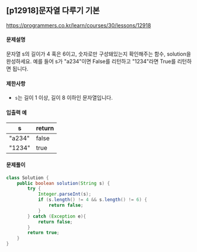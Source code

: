 ## [p12918]문자열 다루기 기본

https://programmers.co.kr/learn/courses/30/lessons/12918

#### 문제설명

문자열 s의 길이가 4 혹은 6이고, 숫자로만 구성돼있는지 확인해주는 함수, solution을 완성하세요. 예를 들어 s가 "a234"이면 False를 리턴하고 "1234"라면 True를 리턴하면 됩니다.



#### 제한사항

- `s`는 길이 1 이상, 길이 8 이하인 문자열입니다.



#### 입출력 예

| s      | return |
| ------ | ------ |
| "a234" | false  |
| "1234" | true   |

#### 문제풀이

```java
class Solution {
    public boolean solution(String s) {
        try {
            Integer.parseInt(s);
            if (s.length() != 4 && s.length() != 6) {
                return false;
            }
        } catch (Exception e){
            return false;
        }
        return true;
    }
}
```